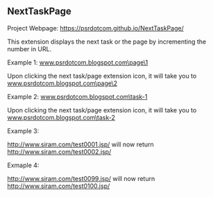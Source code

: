 ## NextTaskPage

Project Webpage: https://psrdotcom.github.io/NextTaskPage/

This extension displays the next task or the page by incrementing the number in URL.  

Example 1:  www.psrdotcom.blogspot.com\page\1

Upon clicking the next task/page extension icon, it will take you to  www.psrdotcom.blogspot.com\page\2  

Example 2:  www.psrdotcom.blogspot.com\task-1 

Upon clicking the next task/page extension icon, it will take you to  www.psrdotcom.blogspot.com\task-2

Example 3:  

http://www.siram.com/test0001.jsp/ will now return http://www.siram.com/test0002.jsp/

Exmaple 4:

http://www.siram.com/test0099.jsp/ will now return http://www.siram.com/test0100.jsp/
